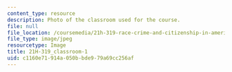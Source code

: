 ```yaml
---
content_type: resource
description: Photo of the classroom used for the course.
file: null
file_location: /coursemedia/21h-319-race-crime-and-citizenship-in-american-law-fall-2014/c1160e71914a050bbde979a69cc256af_21H-319_classroom-1.jpg
file_type: image/jpeg
resourcetype: Image
title: 21H-319_classroom-1
uid: c1160e71-914a-050b-bde9-79a69cc256af
---
```

